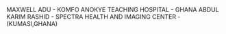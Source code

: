 MAXWELL ADU - KOMFO ANOKYE TEACHING HOSPITAL - GHANA
ABDUL KARIM RASHID - SPECTRA HEALTH AND IMAGING CENTER - (KUMASI,GHANA)
